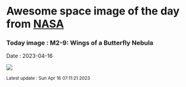 
# Awesome space image of the day from [NASA](https://api.nasa.gov/)

### Today image : M2-9: Wings of a Butterfly Nebula
Date : 2023-04-16

![](https://apod.nasa.gov/apod/image/2304/M2D9_HubbleSchmidt_985.jpg)

<small>Latest update : Sun Apr 16 07:11:21 2023</small>
        